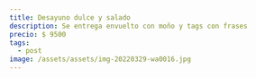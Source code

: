 ```yaml
---
title: Desayuno dulce y salado
description: Se entrega envuelto con moño y tags con frases
precio: $ 9500
tags:
  - post
image: /assets/assets/img-20220329-wa0016.jpg
---
```

